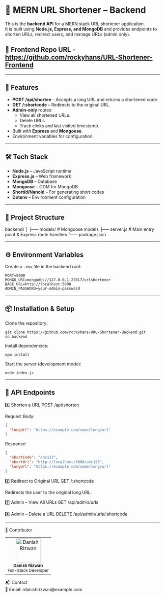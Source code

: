 # 📎 MERN URL Shortener – Backend

This is the **backend API** for a MERN stack URL shortener application.  
It is built using **Node.js, Express, and MongoDB** and provides endpoints to shorten URLs, redirect users, and manage URLs (admin only).

## 📎 Frontend Repo URL - https://github.com/rockyhans/URL-Shortener-Frontend

---

## 🚀 Features

- **POST /api/shorten** – Accepts a long URL and returns a shortened code.
- **GET /:shortcode** – Redirects to the original URL.
- **Admin-only** routes:
  - View all shortened URLs.
  - Delete URLs.
  - Track clicks and last visited timestamp.
- Built with **Express** and **Mongoose**.
- Environment variables for configuration.

---

## 🛠 Tech Stack

- **Node.js** – JavaScript runtime
- **Express.js** – Web framework
- **MongoDB** – Database
- **Mongoose** – ODM for MongoDB
- **Shortid/Nanoid** – For generating short codes
- **Dotenv** – Environment configuration

---

## 📂 Project Structure
backend/
│
├── models/ # Mongoose models
├── server.js # Main entry point & Express route handlers
└── package.json

---

## ⚙️ Environment Variables

Create a `.env` file in the backend root:

```env
PORT=5000
MONGO_URI=mongodb://127.0.0.1:27017/urlshortener
BASE_URL=http://localhost:5000
ADMIN_PASSWORD=your-admin-password
```
---

## 📦 Installation & Setup
Clone the repository:

```
git clone https://github.com/rockyhans/URL-Shortener-Backend.git
cd backend
```
Install dependencies:

```
npm install
```

Start the server (development mode):

```
node index.js
```

---

## 🔗 API Endpoints

1️⃣ Shorten a URL
POST /api/shorten

Request Body:

```json
{
  "longUrl": "https://example.com/some/long/url"
}
```
Response:

```json
{
  "shortCode": "abc123",
  "shortUrl": "http://localhost:5000/abc123",
  "longUrl": "https://example.com/some/long/url"
}
```
2️⃣ Redirect to Original URL
GET /:shortcode

Redirects the user to the original long URL.

3️⃣ Admin – View All URLs
GET /api/admin/urls

4️⃣ Admin – Delete a URL
DELETE /api/admin/urls/:shortcode

---

👤 Contributor
<table> <tr> <td align="center"> <img src="https://avatars.githubusercontent.com/u/164065390?v=4" width="80px;" alt="Danish Rizwan"/> <br /><sub><b>Danish Rizwan</b></sub><br /> <sub>Full-Stack Developer</sub> </td> </tr> </table>
📬 Contact
<br>
📧 Email: rdanishrizwan@example.com
<br>
